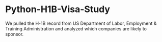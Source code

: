 # Python-H1B-Visa-Study
We pulled the H-1B record from US Department of Labor, Employment &amp; Training Administration and analyzed which companies are likely to sponsor.

